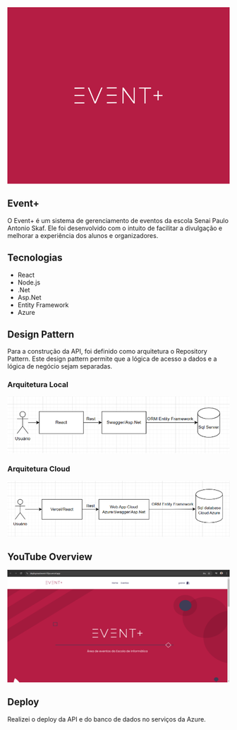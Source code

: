 
<div align="center">
  <img src='https://github.com/gabrielvictor0/imagens_readme/blob/main/event-plus.png' height="400px"/>
</div>


## Event+ 
<p> O Event+ é um sistema de gerenciamento de eventos da escola Senai Paulo Antonio Skaf. Ele foi desenvolvido com o intuito de facilitar a divulgação e melhorar a experiência dos alunos e organizadores. </p>

## Tecnologias 
* React 
* Node.js
* .Net
* Asp.Net
* Entity Framework
* Azure 

## Design Pattern
Para a construção da API, foi definido como arquitetura o Repository Pattern. Este design pattern permite que a lógica de acesso a dados e a lógica de negócio sejam separadas. 

### Arquitetura Local
<img src="https://github.com/gabrielvictor0/imagens_readme/blob/main/event_arquitetura_local.png" />

### Arquitetura Cloud
<img src="https://github.com/gabrielvictor0/imagens_readme/blob/main/event_arquitetura_cloud.png" />

## YouTube Overview
[![IMAGE ALT TEXT HERE](https://github.com/gabrielvictor0/imagens_readme/blob/main/home-vercel.png)](https://www.youtube.com/watch?v=cDpiU1nPA_c)

## Deploy 
Realizei o deploy da API e do banco de dados no serviços da Azure. 



